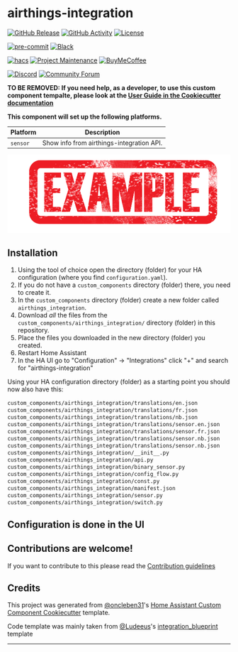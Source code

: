 # airthings-integration

[![GitHub Release][releases-shield]][releases]
[![GitHub Activity][commits-shield]][commits]
[![License][license-shield]](LICENSE)

[![pre-commit][pre-commit-shield]][pre-commit]
[![Black][black-shield]][black]

[![hacs][hacsbadge]][hacs]
[![Project Maintenance][maintenance-shield]][user_profile]
[![BuyMeCoffee][buymecoffeebadge]][buymecoffee]

[![Discord][discord-shield]][discord]
[![Community Forum][forum-shield]][forum]

**TO BE REMOVED: If you need help, as a developer, to use this custom component tempalte,
please look at the [User Guide in the Cookiecutter documentation](https://cookiecutter-homeassistant-custom-component.readthedocs.io/en/stable/quickstart.html)**

**This component will set up the following platforms.**

| Platform | Description                               |
| -------- | ----------------------------------------- |
| `sensor` | Show info from airthings-integration API. |

![example][exampleimg]

## Installation

1. Using the tool of choice open the directory (folder) for your HA configuration (where you find `configuration.yaml`).
2. If you do not have a `custom_components` directory (folder) there, you need to create it.
3. In the `custom_components` directory (folder) create a new folder called `airthings_integration`.
4. Download _all_ the files from the `custom_components/airthings_integration/` directory (folder) in this repository.
5. Place the files you downloaded in the new directory (folder) you created.
6. Restart Home Assistant
7. In the HA UI go to "Configuration" -> "Integrations" click "+" and search for "airthings-integration"

Using your HA configuration directory (folder) as a starting point you should now also have this:

```text
custom_components/airthings_integration/translations/en.json
custom_components/airthings_integration/translations/fr.json
custom_components/airthings_integration/translations/nb.json
custom_components/airthings_integration/translations/sensor.en.json
custom_components/airthings_integration/translations/sensor.fr.json
custom_components/airthings_integration/translations/sensor.nb.json
custom_components/airthings_integration/translations/sensor.nb.json
custom_components/airthings_integration/__init__.py
custom_components/airthings_integration/api.py
custom_components/airthings_integration/binary_sensor.py
custom_components/airthings_integration/config_flow.py
custom_components/airthings_integration/const.py
custom_components/airthings_integration/manifest.json
custom_components/airthings_integration/sensor.py
custom_components/airthings_integration/switch.py
```

## Configuration is done in the UI

<!---->

## Contributions are welcome!

If you want to contribute to this please read the [Contribution guidelines](CONTRIBUTING.md)

## Credits

This project was generated from [@oncleben31](https://github.com/oncleben31)'s [Home Assistant Custom Component Cookiecutter](https://github.com/oncleben31/cookiecutter-homeassistant-custom-component) template.

Code template was mainly taken from [@Ludeeus](https://github.com/ludeeus)'s [integration_blueprint][integration_blueprint] template

---

[integration_blueprint]: https://github.com/custom-components/integration_blueprint
[black]: https://github.com/psf/black
[black-shield]: https://img.shields.io/badge/code%20style-black-000000.svg?style=for-the-badge
[buymecoffee]: https://www.buymeacoffee.com/braibaud
[buymecoffeebadge]: https://img.shields.io/badge/buy%20me%20a%20coffee-donate-yellow.svg?style=for-the-badge
[commits-shield]: https://img.shields.io/github/commit-activity/y/braibaud/airthings-integration.svg?style=for-the-badge
[commits]: https://github.com/braibaud/airthings-integration/commits/main
[hacs]: https://hacs.xyz
[hacsbadge]: https://img.shields.io/badge/HACS-Custom-orange.svg?style=for-the-badge
[discord]: https://discord.gg/Qa5fW2R
[discord-shield]: https://img.shields.io/discord/330944238910963714.svg?style=for-the-badge
[exampleimg]: example.png
[forum-shield]: https://img.shields.io/badge/community-forum-brightgreen.svg?style=for-the-badge
[forum]: https://community.home-assistant.io/
[license-shield]: https://img.shields.io/github/license/braibaud/airthings-integration.svg?style=for-the-badge
[maintenance-shield]: https://img.shields.io/badge/maintainer-%40braibaud-blue.svg?style=for-the-badge
[pre-commit]: https://github.com/pre-commit/pre-commit
[pre-commit-shield]: https://img.shields.io/badge/pre--commit-enabled-brightgreen?style=for-the-badge
[releases-shield]: https://img.shields.io/github/release/braibaud/airthings-integration.svg?style=for-the-badge
[releases]: https://github.com/braibaud/airthings-integration/releases
[user_profile]: https://github.com/braibaud
